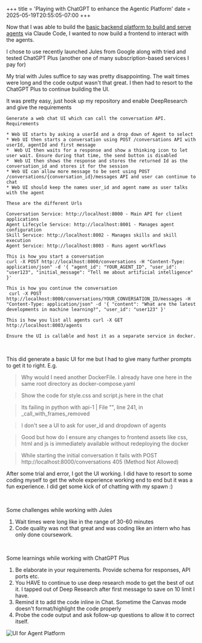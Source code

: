 +++
title = 'Playing with ChatGPT to enhance the Agentic Platform'
date = 2025-05-19T20:55:05-07:00
+++

Now that I was able to build the [basic backend platform to build and serve agents](/articles/playing-with-claude-code/) via Claude Code, I wanted to now build a frontend to interact with the agents.

I chose to use recently launched Jules from Google along with tried and tested ChatGPT Plus (another one of many subscription-based services I pay for)

My trial with Jules suffice to say was pretty disappointing. The wait times were long and the code output wasn't that great. I then had to resort to the ChatGPT Plus to continue building the UI.

It was pretty easy, just hook up my repository and enable DeepResearch and give the requirements

```
Generate a web chat UI which can call the conversation API. 
Requirements

* Web UI starts by asking a userId and a drop down of Agent to select 
* Web UI then starts a conversation using POST /conversations API with userId, agentId and first message
*  Web UI then waits for a response and show a thinking icon to let user wait. Ensure during that time, the send button is disabled
*  Web UI then shows the response and stores the returned Id as the conversation_id and stores it for the session
* Web UI can allow more message to be sent using POST /conversations/{conversation_id}/messages API and user can continue to chat
* Web UI should keep the names user_id and agent name as user talks with the agent

These are the different Urls

Conversation Service: http://localhost:8000 - Main API for client applications 
Agent Lifecycle Service: http://localhost:8001 - Manages agent configuration 
Skill Service: http://localhost:8002 - Manages skills and skill execution 
Agent Service: http://localhost:8003 - Runs agent workflows 

This is how you start a conversation 
curl -X POST http://localhost:8000/conversations -H "Content-Type: application/json" -d '{ "agent_id": "YOUR_AGENT_ID", "user_id": "user123", "initial_message": "Tell me about artificial intelligence" }'

This is how you continue the conversation
 curl -X POST http://localhost:8000/conversations/YOUR_CONVERSATION_ID/messages -H "Content-Type: application/json" -d '{ "content": "What are the latest developments in machine learning?", "user_id": "user123" }'

This is how you list all agents curl -X GET http://localhost:8003/agents

Ensure the UI is callable and host it as a separate service in docker.
```

<br>

This did generate a basic UI for me but I had to give many further prompts to get it to right. E.g.

>Why would I need another DockerFile. I already have one here in the same root directory as docker-compose.yaml

>Show the code for  style.css and script.js here in the chat

>Its failing in python with
>api-1              |   File "<frozen importlib._bootstrap>", line 241, in _call_with_frames_removed

>I don't see a UI to ask for user_id and dropdown of agents

>Good but how do I ensure any changes to frontend assets like css, html and js is immediately available without redeploying the docker

>While starting the initial conversation it fails with
>POST http://localhost:8000/conversations 405 (Method Not Allowed)

After some trial and error, I got the UI working. I did have to resort to some coding myself to get the whole experience working end to end but it was a fun experience. I did get some kick of of chatting with my spawn :)

<br>

Some challenges while working with Jules
1. Wait times were long like in the range of 30-60 minutes
2. Code quality was not that great and was coding like an intern who has only done coursework.

<br>

Some learnings while working with ChatGPT Plus
1. Be elaborate in your requirements. Provide schema for responses, API ports etc. 
2. You HAVE to continue to use deep research mode to get the best of out it. I tapped out of Deep Research after first message to save on 10 limit I have.
3. Remind it to add the code inline in Chat. Sometime the Canvas mode doesn't format/highlight the code properly
4. Probe the code output and ask follow-up questions to allow it to correct itself. 

![UI for Agent Platform](/images/playing-with-chatgpt.gif)